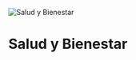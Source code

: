 ![Salud y Bienestar](https://www.undp.org/content/dam/undp/sdg/tiles/sdg-es-03.png "Salud y Bienestar")
# Salud y Bienestar
